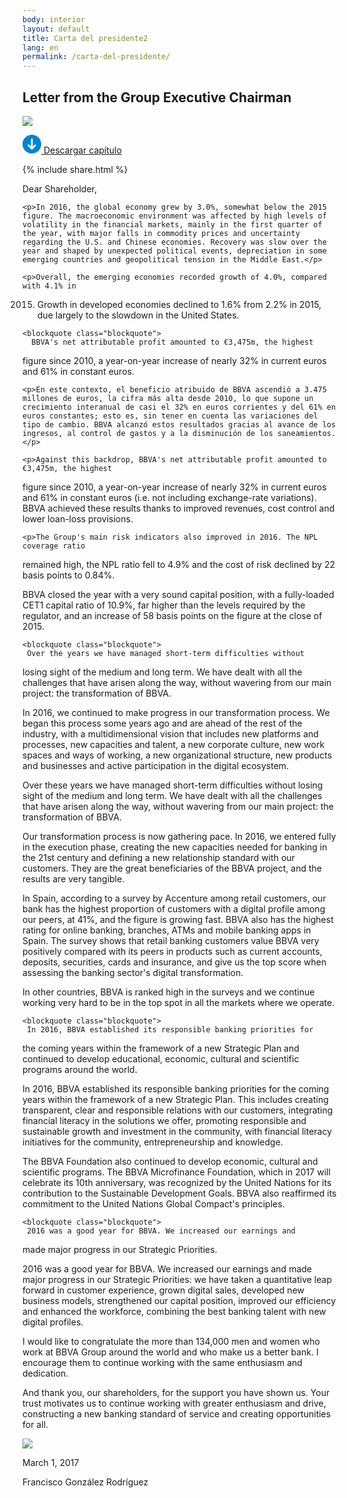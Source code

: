 ```yaml
---
body: interior
layout: default
title: Carta del presidente2
lang: en
permalink: /carta-del-presidente/
---
```


<section class="principal">
  <div class="container container--small" data-header-control>
    <h1 class="tit-letter">Letter from the Group Executive Chairman</h1>
  </div>
  <div class="letter-image">
    <img src="{{site.baseurl}}/images/bg-francisco.png" />
  </div>
</section>

<section class="section-option">
  <div class="container container--small u-flex u-space-between">
    <p class="download-option">
      <a href="#">
        <svg width="30px" height="30px" viewBox="-7 -1741 30 30" version="1.1" xmlns="http://www.w3.org/2000/svg" xmlns:xlink="http://www.w3.org/1999/xlink">
          <path d="M8,-1741 C-0.318181818,-1741 -7,-1734.31818 -7,-1726 C-7,-1717.68182 -0.318181818,-1711 8,-1711 C16.3181818,-1711 23,-1717.68182 23,-1726 C23,-1734.31818 16.3181818,-1741 8,-1741 Z M14.6136364,-1723.47727 L8.47727273,-1717.34091 C8.34090909,-1717.20455 8.13636364,-1717.13636 8,-1717.13636 C7.79545455,-1717.13636 7.65909091,-1717.20455 7.52272727,-1717.34091 L1.38636364,-1723.47727 C1.25,-1723.61364 1.18181818,-1723.75 1.18181818,-1723.95455 C1.18181818,-1724.15909 1.25,-1724.29545 1.38636364,-1724.43182 L2.34090909,-1725.38636 C2.61363636,-1725.65909 3.02272727,-1725.65909 3.29545455,-1725.38636 L6.02272727,-1722.65909 C6.22727273,-1722.45455 6.63636364,-1722.59091 6.63636364,-1722.93182 L6.63636364,-1734.18182 C6.63636364,-1734.59091 6.90909091,-1734.86364 7.31818182,-1734.86364 L8.68181818,-1734.86364 C9.09090909,-1734.86364 9.36363636,-1734.59091 9.36363636,-1734.18182 L9.36363636,-1722.86364 C9.36363636,-1722.59091 9.70454545,-1722.38636 9.97727273,-1722.59091 L12.7045455,-1725.31818 C12.9772727,-1725.59091 13.3863636,-1725.59091 13.6590909,-1725.31818 L14.6136364,-1724.36364 C14.75,-1724.22727 14.8181818,-1724.09091 14.8181818,-1723.88636 C14.8181818,-1723.75 14.75,-1723.61364 14.6136364,-1723.47727 Z" id="Shape" stroke="none" fill="#0085D3" fill-rule="evenodd"></path>
        </svg>
        Descargar capítulo
      </a>
    </p>
    {% include share.html %}


  </div>
</section>

<section class="section section--small">
  <div class="container container--small letter-txt">
    <p>Dear Shareholder,</p>

    <p>In 2016, the global economy grew by 3.0%, somewhat below the 2015 figure. The macroeconomic environment was affected by high levels of volatility in the financial markets, mainly in the first quarter of the year, with major falls in commodity prices and uncertainty regarding the U.S. and Chinese economies. Recovery was slow over the year and shaped by unexpected political events, depreciation in some emerging countries and geopolitical tension in the Middle East.</p>

    <p>Overall, the emerging economies recorded growth of 4.0%, compared with 4.1% in
2015. Growth in developed economies declined to 1.6% from 2.2% in 2015, due largely
to the slowdown in the United States. </p>


    <blockquote class="blockquote">
      BBVA's net attributable profit amounted to €3,475m, the highest
figure since 2010, a year-on-year increase of nearly 32% in current euros
and 61% in constant euros. 
    </blockquote>


    <p>En este contexto, el beneficio atribuido de BBVA ascendió a 3.475 millones de euros, la cifra más alta desde 2010, lo que supone un crecimiento interanual de casi el 32% en euros corrientes y del 61% en euros constantes; esto es, sin tener en cuenta las variaciones del tipo de cambio. BBVA alcanzó estos resultados gracias al avance de los ingresos, al control de gastos y a la disminución de los saneamientos.</p>

    <p>Against this backdrop, BBVA's net attributable profit amounted to €3,475m, the highest
figure since 2010, a year-on-year increase of nearly 32% in current euros and 61% in
constant euros (i.e. not including exchange-rate variations). BBVA achieved these results
thanks to improved revenues, cost control and lower loan-loss provisions. </p>

    <p>The Group's main risk indicators also improved in 2016. The NPL coverage ratio
remained high, the NPL ratio fell to 4.9% and the cost of risk declined by 22 basis points
to 0.84%. </p>

<p>BBVA closed the year with a very sound capital position, with a fully-loaded CET1 capital
ratio of 10.9%, far higher than the levels required by the regulator, and an increase of 58
basis points on the figure at the close of 2015.</p>


    <blockquote class="blockquote">
     Over the years we have managed short-term difficulties without
losing sight of the medium and long term. We have dealt with all the
challenges that have arisen along the way, without wavering from our main
project: the transformation of BBVA.
    </blockquote>



<p>In 2016, we continued to make progress in our transformation process. We began this
process some years ago and are ahead of the rest of the industry, with a multidimensional
vision that includes new platforms and processes, new capacities and talent,
a new corporate culture, new work spaces and ways of working, a new organizational
structure, new products and businesses and active participation in the digital ecosystem.  
</p>
<p>Over these years we have managed short-term difficulties without losing sight of the
medium and long term. We have dealt with all the challenges that have arisen along the
way, without wavering from our main project: the transformation of BBVA.
</p>
<p>Our transformation process is now gathering pace. In 2016, we entered fully in the
execution phase, creating the new capacities needed for banking in the 21st century and
defining a new relationship standard with our customers. They are the great beneficiaries
of the BBVA project, and the results are very tangible.
</p>
<p>In Spain, according to a survey by Accenture among retail customers, our bank has the
highest proportion of customers with a digital profile among our peers, at 41%, and the
figure is growing fast. BBVA also has the highest rating for online banking, branches,
ATMs and mobile banking apps in Spain. The survey shows that retail banking customers
value BBVA very positively compared with its peers in products such as current accounts,
deposits, securities, cards and insurance, and give us the top score when assessing the
banking sector's digital transformation.
 </p> 
<p>In other countries, BBVA is ranked high in the surveys and we continue working very hard
to be in the top spot in all the markets where we operate.
</p>

    <blockquote class="blockquote">
     In 2016, BBVA established its responsible banking priorities for
the coming years within the framework of a new Strategic Plan and
continued to develop educational, economic, cultural and scientific
programs around the world.
    </blockquote>

<p>In 2016, BBVA established its responsible banking priorities for the coming years within
the framework of a new Strategic Plan. This includes creating transparent, clear and responsible relations with our customers, integrating financial literacy in the solutions we
offer, promoting responsible and sustainable growth and investment in the community,
with financial literacy initiatives for the community, entrepreneurship and knowledge.</p>

<p>The BBVA Foundation also continued to develop economic, cultural and scientific
programs. The BBVA Microfinance Foundation, which in 2017 will celebrate its 10th
anniversary, was recognized by the United Nations for its contribution to the Sustainable
Development Goals. BBVA also reaffirmed its commitment to the United Nations Global
Compact's principles.</p>

    <blockquote class="blockquote">
     2016 was a good year for BBVA. We increased our earnings and
made major progress in our Strategic Priorities.
    </blockquote>

<p>2016 was a good year for BBVA. We increased our earnings and made major progress in
our Strategic Priorities: we have taken a quantitative leap forward in customer experience,
grown digital sales, developed new business models, strengthened our capital position,
improved our efficiency and enhanced the workforce, combining the best banking talent
with new digital profiles.
</p>
<p>I would like to congratulate the more than 134,000 men and women who work at BBVA
Group around the world and who make us a better bank. I encourage them to continue
working with the same enthusiasm and dedication.
</p>
<p>And thank you, our shareholders, for the support you have shown us. Your trust
motivates us to continue working with greater enthusiasm and drive, constructing a new
banking standard of service and creating opportunities for all.
</p>
    <div class="letter-sign">
      <img src="{{site.baseurl}}/images/sign.png" />
      <p class="letter-signDate">March 1, 2017</p>
      <p class="letter-signAuthor">Francisco González Rodríguez</p>
    </div>
  </div>
</section>







